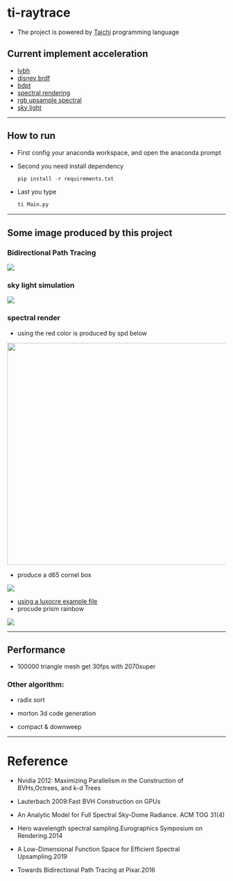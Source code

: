# ti-raytrace

- The project is powered by [Taichi](https://github.com/taichi-dev/taichi) programming language

## Current implement acceleration
- [lvbh](https://developer.nvidia.com/blog/thinking-parallel-part-iii-tree-construction-gpu/)
- [disney brdf](https://github.com/wdas/brdf)
- [bdpt](https://pbr-book.org/3ed-2018/Light_Transport_III_Bidirectional_Methods/Bidirectional_Path_Tracing)
- [spectral rendering](https://github.com/imallett/simple-spectral)
- [rgb upsample spectral](https://github.com/mitsuba-renderer/rgb2spec)
- [sky light](https://cgg.mff.cuni.cz/projects/SkylightModelling/)
---

## How to run 
* First config your anaconda workspace, and open the anaconda prompt
  
* Second you need install dependency  
  ```python
  pip install -r requirements.txt
  ```

* Last you type 
  ```python
  ti Main.py
  ```

---

## Some image produced by this project

### Bidirectional Path Tracing

<img src="image/veach-bdpt512.png"/>

### sky light simulation

<img src="image/skydome.png"/>

### spectral render

- using the red color is produced by spd below

<img src="spectrum/red.png" width="512"/>

- produce a d65 cornel box

<img src="image/spectral-cornellbox.png"/>

- [using a luxocre example file](https://github.com/LuxCoreRender/LuxCoreTestScenes/releases/download/v2.3/RainbowColorsAndPrism.zip)
- procude prism rainbow

<img src="image/rainbow-far.png"/> 

---

## Performance

- 100000 triangle mesh get 30fps with 2070super


###  Other algorithm:

- radix sort

- morton 3d code generation

- compact & downweep

---
# Reference

- Nvidia 2012: Maximizing Parallelism in the Construction of BVHs,Octrees, and k-d Trees

- Lauterbach 2009:Fast BVH Construction on GPUs

- An Analytic Model for Full Spectral Sky-Dome Radiance. ACM TOG 31(4)

- Hero wavelength spectral sampling.Eurographics Symposium on Rendering.2014

- A Low-Dimensional Function Space for Efficient Spectral Upsampling.2019

- Towards Bidirectional Path Tracing at Pixar.2016
